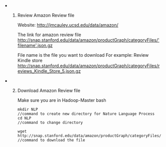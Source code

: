 # 
* 1. Review Amazon Review file  
        
        Website: 
        http://jmcauley.ucsd.edu/data/amazon/
    
        The link for amazon review file
        http://snap.stanford.edu/data/amazon/productGraph/categoryFiles/'filename'.json.gz
    
        File name is the file you want to download
        For example:
        Review Kindle store
        http://snap.stanford.edu/data/amazon/productGraph/categoryFiles/reviews_Kindle_Store_5.json.gz
    

* 2. Download Amazon Review file 
    
        Make sure you are in Hadoop-Master bash
        ```
        mkdir NLP
        //command to create new directory for Nature Language Process
        cd NLP
        //command to change directory
        ``` 
        ```
        wget http://snap.stanford.edu/data/amazon/productGraph/categoryFiles/reviews_Kindle_Store_5.json.gz
        //command to download the file
        ```
